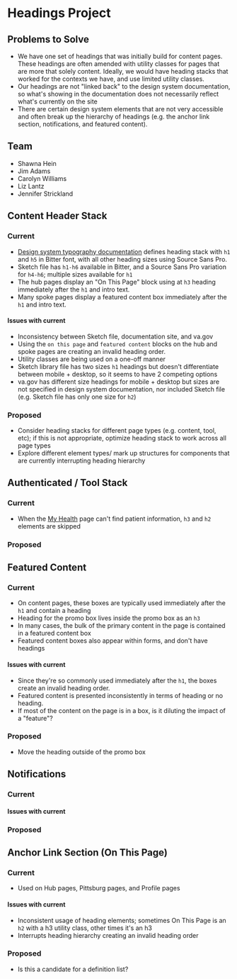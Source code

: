 # Headings Project
## Problems to Solve
* We have one set of headings that was initially build for content pages. These headings are often amended with utility classes for pages that are more that solely content. Ideally, we would have heading stacks that worked for the contexts we have, and use limited utility classes.
* Our headings are not "linked back" to the design system documentation, so what's showing in the documentation does not necessarily reflect what's currently on the site
* There are certain design system elements that are not very accessible and often break up the hierarchy of headings (e.g. the anchor link section, notifications, and featured content).  

## Team
* Shawna Hein
* Jim Adams
* Carolyn Williams
* Liz Lantz
* Jennifer Strickland

## Content Header Stack
### Current
* [Design system typography documentation](https://design.va.gov/design/typography) defines heading stack with `h1` and `h5` in Bitter font, with all other heading sizes using Source Sans Pro.  
* Sketch file has `h1-h6` available in Bitter, and a Source Sans Pro variation for `h4-h6`; multiple sizes available for `h1` 
* The hub pages display an "On This Page" block using at `h3` heading immediately after the `h1` and intro text.
* Many spoke pages display a featured content box immediately after the `h1` and intro text.
#### Issues with current
* Inconsistency between Sketch file, documentation site, and va.gov
* Using the `on this page` and `featured content` blocks on the hub and spoke pages are creating an invalid heading order.
* Utility classes are being used on a one-off manner 
* Sketch library file has two sizes `h1` headings but doesn't differentiate between mobile + desktop, so it seems to have 2 competing options
* va.gov has different size headings for mobile + desktop but sizes are not specified in design system documentation, nor included Sketch file (e.g. Sketch file has only one size for `h2`)
### Proposed
* Consider heading stacks for different page types (e.g. content, tool, etc); if this is not appropriate, optimize heading stack to work across all page types
* Explore different element types/ mark up structures for components that are currently interrupting heading hierarchy

## Authenticated / Tool Stack
### Current
* When the [My Health](https://staging.va.gov/health-care/my-health-account-validation/error/needs-va-patient) page can't find patient information, `h3` and `h2` elements are skipped

### Proposed

## Featured Content
### Current
* On content pages, these boxes are typically used immediately after the `h1` and contain a heading
* Heading for the promo box lives inside the promo box as an `h3`
* In many cases, the bulk of the primary content in the page is contained in a featured content box
* Featured content boxes also appear within forms, and don't have headings
#### Issues with current
* Since they're so commonly used immediately after the `h1`, the boxes create an invalid heading order.
* Featured content is presented inconsistently in terms of heading or no heading.
* If most of the content on the page is in a box, is it diluting the impact of a "feature"?
### Proposed
* Move the heading outside of the promo box

## Notifications
### Current
#### Issues with current
### Proposed

## Anchor Link Section (On This Page)
### Current
* Used on Hub pages, Pittsburg pages, and Profile pages
#### Issues with current
* Inconsistent usage of heading elements; sometimes On This Page is an `h2` with a h3 utility class, other times it's an h3
* Interrupts heading hierarchy creating an invalid heading order
### Proposed
* Is this a candidate for a definition list?
